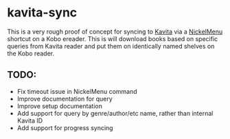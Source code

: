 # kavita-sync

This is a very rough proof of concept for syncing to [Kavita](https://www.kavitareader.com/) via a [NickelMenu](https://pgaskin.net/NickelMenu/) shortcut on a Kobo ereader. This is will download books based on specific queries from Kavita reader and put them on identically named shelves on the Kobo reader.

## TODO:
- Fix timeout issue in NickelMenu command
- Improve documentation for query
- Improve setup documentation
- Add support for query by genre/author/etc name, rather than internal Kavita ID
- Add support for progress syncing